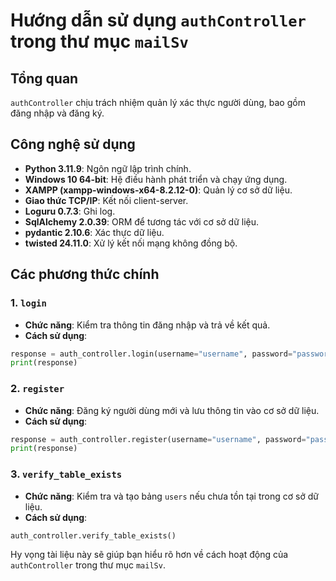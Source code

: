 # Hướng dẫn sử dụng `authController` trong thư mục `mailSv`

## Tổng quan
`authController` chịu trách nhiệm quản lý xác thực người dùng, bao gồm đăng nhập và đăng ký.

## Công nghệ sử dụng
- **Python 3.11.9**: Ngôn ngữ lập trình chính.
- **Windows 10 64-bit**: Hệ điều hành phát triển và chạy ứng dụng.
- **XAMPP (xampp-windows-x64-8.2.12-0)**: Quản lý cơ sở dữ liệu.
- **Giao thức TCP/IP**: Kết nối client-server.
- **Loguru 0.7.3**: Ghi log.
- **SqlAlchemy 2.0.39**: ORM để tương tác với cơ sở dữ liệu.
- **pydantic 2.10.6**: Xác thực dữ liệu.
- **twisted 24.11.0**: Xử lý kết nối mạng không đồng bộ.

## Các phương thức chính

### 1. `login`
- **Chức năng**: Kiểm tra thông tin đăng nhập và trả về kết quả.
- **Cách sử dụng**:
```python
response = auth_controller.login(username="username", password="password")
print(response)
```

### 2. `register`
- **Chức năng**: Đăng ký người dùng mới và lưu thông tin vào cơ sở dữ liệu.
- **Cách sử dụng**:
```python
response = auth_controller.register(username="username", password="password")
print(response)
```

### 3. `verify_table_exists`
- **Chức năng**: Kiểm tra và tạo bảng `users` nếu chưa tồn tại trong cơ sở dữ liệu.
- **Cách sử dụng**:
```python
auth_controller.verify_table_exists()
```



Hy vọng tài liệu này sẽ giúp bạn hiểu rõ hơn về cách hoạt động của `authController` trong thư mục `mailSv`.
